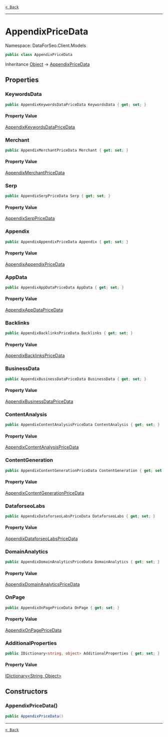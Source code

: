 [`< Back`](./)

---

# AppendixPriceData

Namespace: DataForSeo.Client.Models

```csharp
public class AppendixPriceData
```

Inheritance [Object](https://docs.microsoft.com/en-us/dotnet/api/system.object) → [AppendixPriceData](./dataforseo.client.models.appendixpricedata)

## Properties

### **KeywordsData**

```csharp
public AppendixKeywordsDataPriceData KeywordsData { get; set; }
```

#### Property Value

[AppendixKeywordsDataPriceData](./dataforseo.client.models.appendixkeywordsdatapricedata)<br>

### **Merchant**

```csharp
public AppendixMerchantPriceData Merchant { get; set; }
```

#### Property Value

[AppendixMerchantPriceData](./dataforseo.client.models.appendixmerchantpricedata)<br>

### **Serp**

```csharp
public AppendixSerpPriceData Serp { get; set; }
```

#### Property Value

[AppendixSerpPriceData](./dataforseo.client.models.appendixserppricedata)<br>

### **Appendix**

```csharp
public AppendixAppendixPriceData Appendix { get; set; }
```

#### Property Value

[AppendixAppendixPriceData](./dataforseo.client.models.appendixappendixpricedata)<br>

### **AppData**

```csharp
public AppendixAppDataPriceData AppData { get; set; }
```

#### Property Value

[AppendixAppDataPriceData](./dataforseo.client.models.appendixappdatapricedata)<br>

### **Backlinks**

```csharp
public AppendixBacklinksPriceData Backlinks { get; set; }
```

#### Property Value

[AppendixBacklinksPriceData](./dataforseo.client.models.appendixbacklinkspricedata)<br>

### **BusinessData**

```csharp
public AppendixBusinessDataPriceData BusinessData { get; set; }
```

#### Property Value

[AppendixBusinessDataPriceData](./dataforseo.client.models.appendixbusinessdatapricedata)<br>

### **ContentAnalysis**

```csharp
public AppendixContentAnalysisPriceData ContentAnalysis { get; set; }
```

#### Property Value

[AppendixContentAnalysisPriceData](./dataforseo.client.models.appendixcontentanalysispricedata)<br>

### **ContentGeneration**

```csharp
public AppendixContentGenerationPriceData ContentGeneration { get; set; }
```

#### Property Value

[AppendixContentGenerationPriceData](./dataforseo.client.models.appendixcontentgenerationpricedata)<br>

### **DataforseoLabs**

```csharp
public AppendixDataforseoLabsPriceData DataforseoLabs { get; set; }
```

#### Property Value

[AppendixDataforseoLabsPriceData](./dataforseo.client.models.appendixdataforseolabspricedata)<br>

### **DomainAnalytics**

```csharp
public AppendixDomainAnalyticsPriceData DomainAnalytics { get; set; }
```

#### Property Value

[AppendixDomainAnalyticsPriceData](./dataforseo.client.models.appendixdomainanalyticspricedata)<br>

### **OnPage**

```csharp
public AppendixOnPagePriceData OnPage { get; set; }
```

#### Property Value

[AppendixOnPagePriceData](./dataforseo.client.models.appendixonpagepricedata)<br>

### **AdditionalProperties**

```csharp
public IDictionary<string, object> AdditionalProperties { get; set; }
```

#### Property Value

[IDictionary&lt;String, Object&gt;](https://docs.microsoft.com/en-us/dotnet/api/system.collections.generic.idictionary-2)<br>

## Constructors

### **AppendixPriceData()**

```csharp
public AppendixPriceData()
```

---

[`< Back`](./)
